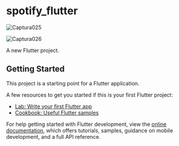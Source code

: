 # spotify_flutter

![Captura025](https://user-images.githubusercontent.com/62777613/219708688-9871d0a1-24cd-4a2d-be42-ae7166946b2b.PNG)

![Captura026](https://user-images.githubusercontent.com/62777613/219708830-da94e589-6c73-4181-8f3a-6462a96da309.PNG)

A new Flutter project.

## Getting Started

This project is a starting point for a Flutter application.

A few resources to get you started if this is your first Flutter project:

- [Lab: Write your first Flutter app](https://docs.flutter.dev/get-started/codelab)
- [Cookbook: Useful Flutter samples](https://docs.flutter.dev/cookbook)

For help getting started with Flutter development, view the
[online documentation](https://docs.flutter.dev/), which offers tutorials,
samples, guidance on mobile development, and a full API reference.
